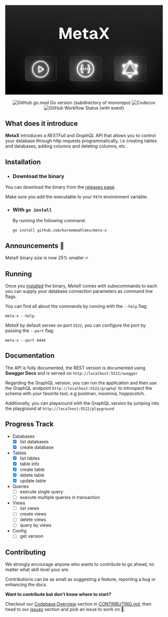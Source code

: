 <img src="./docs/banner.png"/>
<p></p>
<div align='center'>

![GitHub go.mod Go version (subdirectory of monorepo)](https://img.shields.io/github/go-mod/go-version/kareemmahlees/meta-x)
![Codecov](https://img.shields.io/codecov/c/github/kareemmahlees/meta-x)
![GitHub Workflow Status (with event)](https://img.shields.io/github/actions/workflow/status/kareemmahlees/meta-x/lint.yml)

</div>

## What does it introduce

**MetaX** introduces a _RESTFull_ and _GraphQL_ API that allows you to control your database through http requests programmatically, i.e creating tables and databases, adding columns and deleting columns, etc .

<!-- [Screen shot of running application](./docs/screenshot.png) -->

## Installation

- ### Download the binary

You can download the binary from the [releases page](https://github.com/kareemmahlees/meta-x/releases/latest).

Make sure you add the executable to your `PATH` environment variable.

- ### With `go install`

  By running the following command:

  ```shell
  go install github.com/kareemmahlees/meta-x
  ```

## Announcements 🎉

MetaX binary size is now 25% smaller 🔥

## Running

Once you [installed](#installation) the binary, _MetaX_ comes with subocommands to each you can supply your database connection parameters as command line flags.

You can find all about the commands by running with the `--help` flag:

```shell
meta-x --help
```

_MetaX_ by default serves on port `5522`, you can configure the port by passing the `--port` flag:

```shell
meta-x --port 4444
```

## Documentation

The API is fully documented, the REST version is documented using **Swagger Docs** and is served on `http://localhost:5522/swagger`

Regarding the GraphQL version, you can run the application and then use the GraphQL endpoint `http://localhost:5522/graphql` to introspect the schema with your favorite tool, e.g postman, insomnia, hoppscotch.

Additionally, you can playaround with the GraphQL version by jumping into the playground at `http://localhost:5522/playground`

## Progress Track

- Databases
  - [x] list databases
  - [x] create database
- Tables
  - [x] list tables
  - [x] table info
  - [x] create table
  - [x] delete table
  - [x] update table
- Queries
  - [ ] execute single query
  - [ ] execute multiple queries in transaction
- Views
  - [ ] list views
  - [ ] create views
  - [ ] delete views
  - [ ] query by views
- Config
  - [ ] get version

## Contributing

We strongly encourage anyone who wants to contribute to go ahead, no matter what skill level your are.

Contributions can be as small as suggesting a feature, reporting a bug or enhancing the docs.

**Want to contribute but don't know where to start?**

Checkout our [Codebase Overview](./CONTRIBUTING.md#codebase-overview) section in [CONTRIBUTING.md](./CONTRIBUTING.md), then head to our [issues](https://github.com/kareemmahlees/meta-x/issues) section and pick an issue to work on 🚀.
